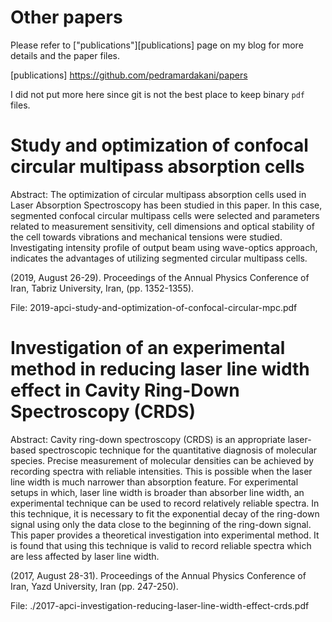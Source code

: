 # Other papers

Please refer to ["publications"][publications] page on my blog for more details and the paper files.

[publications] https://github.com/pedramardakani/papers

I did not put more here since git is not the best place to keep binary `pdf` files.

# Study and optimization of confocal circular multipass absorption cells

Abstract: The optimization of circular multipass absorption cells used in Laser Absorption Spectroscopy has been studied in this paper. In this case, segmented confocal circular multipass cells were selected and parameters related to measurement sensitivity, cell dimensions and optical stability of the cell towards vibrations and mechanical tensions were studied. Investigating intensity profile of output beam using wave-optics approach, indicates the advantages of utilizing segmented circular multipass cells.

(2019, August 26-29). Proceedings of the Annual Physics Conference of Iran, Tabriz University, Iran, (pp. 1352-1355).

File:
2019-apci-study-and-optimization-of-confocal-circular-mpc.pdf

# Investigation of an experimental method in reducing laser line width effect in Cavity Ring-Down Spectroscopy (CRDS)

Abstract: 
Cavity ring-down spectroscopy (CRDS) is an appropriate laser-based spectroscopic technique for the quantitative diagnosis of molecular species. Precise measurement of molecular densities can be achieved by recording spectra with reliable intensities. This is possible when the laser line width is much narrower than absorption feature. For experimental setups in which, laser line width is broader than absorber line width, an experimental technique can be used to record relatively reliable spectra. In this technique, it is necessary to fit the exponential decay of the ring-down signal using only the data close to the beginning of the ring-down signal. This paper provides a theoretical investigation into experimental method. It is found that using this technique is valid to record reliable spectra which are less affected by laser line width.

(2017, August 28-31). Proceedings of the Annual Physics Conference of Iran, Yazd University, Iran (pp. 247-250).

File: 
./2017-apci-investigation-reducing-laser-line-width-effect-crds.pdf
